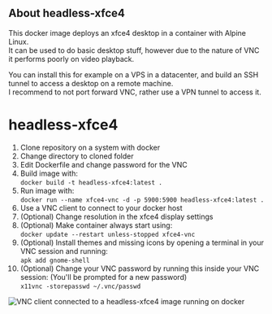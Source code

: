 ## About headless-xfce4
This docker image deploys an xfce4 desktop in a container with Alpine Linux.\
It can be used to do basic desktop stuff, however due to the nature of VNC it performs poorly on video playback.

You can install this for example on a VPS in a datacenter, and build an SSH tunnel to access a desktop on a remote machine.\
I recommend to not port forward VNC, rather use a VPN tunnel to access it.
# headless-xfce4
1. Clone repository on a system with docker
2. Change directory to cloned folder
3. Edit Dockerfile and change password for the VNC
4. Build image with:\
`docker build -t headless-xfce4:latest .`
5. Run image with:\
`docker run --name xfce4-vnc -d -p 5900:5900 headless-xfce4:latest .`
6. Use a VNC client to connect to your docker host
7. (Optional) Change resolution in the xfce4 display settings
8. (Optional) Make container always start using:\
`docker update --restart unless-stopped xfce4-vnc`
9. (Optional) Install themes and missing icons by opening a terminal in your VNC session and running:\
`apk add gnome-shell`
10. (Optional) Change your VNC password by running this inside your VNC session: (You'll be prompted for a new password)\
`x11vnc -storepasswd ~/.vnc/passwd`

![VNC client connected to a headless-xfce4 image running on docker](https://cdn.discord.digital/xfce4-docker)
